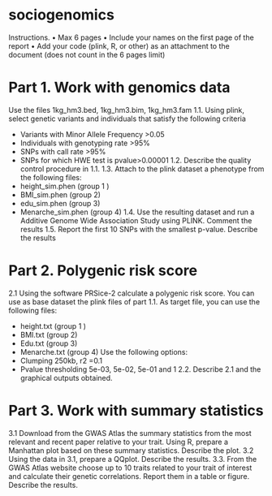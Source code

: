 # sociogenomics


Instructions.
• Max 6 pages
• Include your names on the first page of the report
• Add your code (plink, R, or other) as an attachment to the
document (does not count in the 6 pages limit)
# Part 1. Work with genomics data
Use the files 1kg_hm3.bed, 1kg_hm3.bim, 1kg_hm3.fam
1.1. Using plink, select genetic variants and individuals that
satisfy the following criteria
- Variants with Minor Allele Frequency >0.05
- Individuals with genotyping rate >95%
- SNPs with call rate >95%
- SNPs for which HWE test is pvalue>0.00001
1.2. Describe the quality control procedure in 1.1.
1.3. Attach to the plink dataset a phenotype from the following
files:
- height_sim.phen (group 1 )
- BMI_sim.phen (group 2)
- edu_sim.phen (group 3)
- Menarche_sim.phen (group 4)
1.4. Use the resulting dataset and run a Additive Genome Wide
Association Study using PLINK. Comment the results
1.5. Report the first 10 SNPs with the smallest p-value. Describe
the results
# Part 2. Polygenic risk score
2.1 Using the software PRSice-2 calculate a polygenic risk score.
You can use as base dataset the plink files of part 1.1. As target
file, you can use the following files:
- height.txt (group 1 )
- BMI.txt (group 2)
- Edu.txt (group 3)
- Menarche.txt (group 4)
Use the following options:
- Clumping 250kb, r2 =0.1
- Pvalue thresholding 5e-03, 5e-02, 5e-01 and 1
2.2. Describe 2.1 and the graphical outputs obtained.
 # Part 3. Work with summary statistics
3.1 Download from the GWAS Atlas the summary statistics from
the most relevant and recent paper relative to your trait. Using R,
prepare a Manhattan plot based on these summary statistics.
Describe the plot.
3.2 Using the data in 3.1, prepare a QQplot. Describe the results.
3.3. From the GWAS Atlas website choose up to 10 traits related
to your trait of interest and calculate their genetic correlations.
Report them in a table or figure. Describe the results. 
